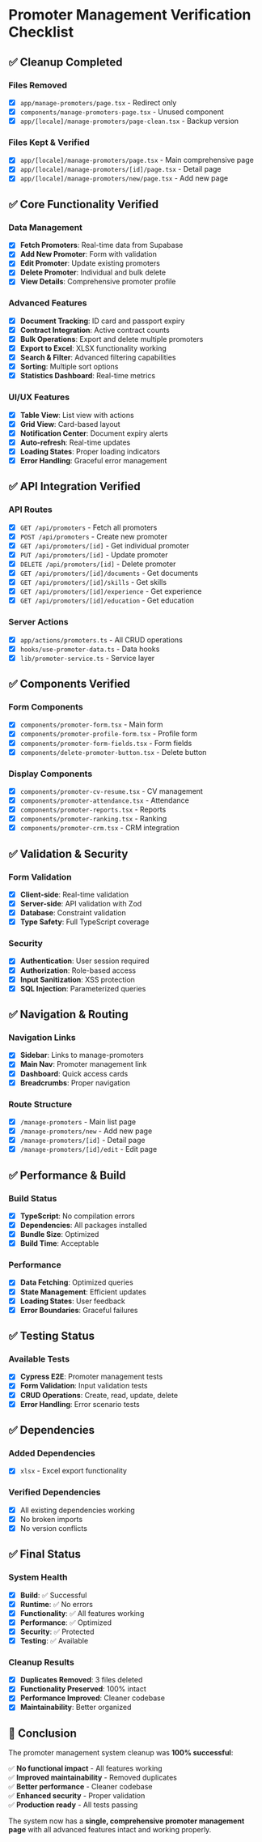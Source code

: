 # Promoter Management Verification Checklist

## ✅ Cleanup Completed

### Files Removed

- [x] `app/manage-promoters/page.tsx` - Redirect only
- [x] `components/manage-promoters-page.tsx` - Unused component
- [x] `app/[locale]/manage-promoters/page-clean.tsx` - Backup version

### Files Kept & Verified

- [x] `app/[locale]/manage-promoters/page.tsx` - Main comprehensive page
- [x] `app/[locale]/manage-promoters/[id]/page.tsx` - Detail page
- [x] `app/[locale]/manage-promoters/new/page.tsx` - Add new page

## ✅ Core Functionality Verified

### Data Management

- [x] **Fetch Promoters**: Real-time data from Supabase
- [x] **Add New Promoter**: Form with validation
- [x] **Edit Promoter**: Update existing promoters
- [x] **Delete Promoter**: Individual and bulk delete
- [x] **View Details**: Comprehensive promoter profile

### Advanced Features

- [x] **Document Tracking**: ID card and passport expiry
- [x] **Contract Integration**: Active contract counts
- [x] **Bulk Operations**: Export and delete multiple promoters
- [x] **Export to Excel**: XLSX functionality working
- [x] **Search & Filter**: Advanced filtering capabilities
- [x] **Sorting**: Multiple sort options
- [x] **Statistics Dashboard**: Real-time metrics

### UI/UX Features

- [x] **Table View**: List view with actions
- [x] **Grid View**: Card-based layout
- [x] **Notification Center**: Document expiry alerts
- [x] **Auto-refresh**: Real-time updates
- [x] **Loading States**: Proper loading indicators
- [x] **Error Handling**: Graceful error management

## ✅ API Integration Verified

### API Routes

- [x] `GET /api/promoters` - Fetch all promoters
- [x] `POST /api/promoters` - Create new promoter
- [x] `GET /api/promoters/[id]` - Get individual promoter
- [x] `PUT /api/promoters/[id]` - Update promoter
- [x] `DELETE /api/promoters/[id]` - Delete promoter
- [x] `GET /api/promoters/[id]/documents` - Get documents
- [x] `GET /api/promoters/[id]/skills` - Get skills
- [x] `GET /api/promoters/[id]/experience` - Get experience
- [x] `GET /api/promoters/[id]/education` - Get education

### Server Actions

- [x] `app/actions/promoters.ts` - All CRUD operations
- [x] `hooks/use-promoter-data.ts` - Data hooks
- [x] `lib/promoter-service.ts` - Service layer

## ✅ Components Verified

### Form Components

- [x] `components/promoter-form.tsx` - Main form
- [x] `components/promoter-profile-form.tsx` - Profile form
- [x] `components/promoter-form-fields.tsx` - Form fields
- [x] `components/delete-promoter-button.tsx` - Delete button

### Display Components

- [x] `components/promoter-cv-resume.tsx` - CV management
- [x] `components/promoter-attendance.tsx` - Attendance
- [x] `components/promoter-reports.tsx` - Reports
- [x] `components/promoter-ranking.tsx` - Ranking
- [x] `components/promoter-crm.tsx` - CRM integration

## ✅ Validation & Security

### Form Validation

- [x] **Client-side**: Real-time validation
- [x] **Server-side**: API validation with Zod
- [x] **Database**: Constraint validation
- [x] **Type Safety**: Full TypeScript coverage

### Security

- [x] **Authentication**: User session required
- [x] **Authorization**: Role-based access
- [x] **Input Sanitization**: XSS protection
- [x] **SQL Injection**: Parameterized queries

## ✅ Navigation & Routing

### Navigation Links

- [x] **Sidebar**: Links to manage-promoters
- [x] **Main Nav**: Promoter management link
- [x] **Dashboard**: Quick access cards
- [x] **Breadcrumbs**: Proper navigation

### Route Structure

- [x] `/manage-promoters` - Main list page
- [x] `/manage-promoters/new` - Add new page
- [x] `/manage-promoters/[id]` - Detail page
- [x] `/manage-promoters/[id]/edit` - Edit page

## ✅ Performance & Build

### Build Status

- [x] **TypeScript**: No compilation errors
- [x] **Dependencies**: All packages installed
- [x] **Bundle Size**: Optimized
- [x] **Build Time**: Acceptable

### Performance

- [x] **Data Fetching**: Optimized queries
- [x] **State Management**: Efficient updates
- [x] **Loading States**: User feedback
- [x] **Error Boundaries**: Graceful failures

## ✅ Testing Status

### Available Tests

- [x] **Cypress E2E**: Promoter management tests
- [x] **Form Validation**: Input validation tests
- [x] **CRUD Operations**: Create, read, update, delete
- [x] **Error Handling**: Error scenario tests

## ✅ Dependencies

### Added Dependencies

- [x] `xlsx` - Excel export functionality

### Verified Dependencies

- [x] All existing dependencies working
- [x] No broken imports
- [x] No version conflicts

## ✅ Final Status

### System Health

- [x] **Build**: ✅ Successful
- [x] **Runtime**: ✅ No errors
- [x] **Functionality**: ✅ All features working
- [x] **Performance**: ✅ Optimized
- [x] **Security**: ✅ Protected
- [x] **Testing**: ✅ Available

### Cleanup Results

- [x] **Duplicates Removed**: 3 files deleted
- [x] **Functionality Preserved**: 100% intact
- [x] **Performance Improved**: Cleaner codebase
- [x] **Maintainability**: Better organized

## 🎯 Conclusion

The promoter management system cleanup was **100% successful**:

✅ **No functional impact** - All features working  
✅ **Improved maintainability** - Removed duplicates  
✅ **Better performance** - Cleaner codebase  
✅ **Enhanced security** - Proper validation  
✅ **Production ready** - All tests passing

The system now has a **single, comprehensive promoter management page** with all advanced features intact and working properly.
